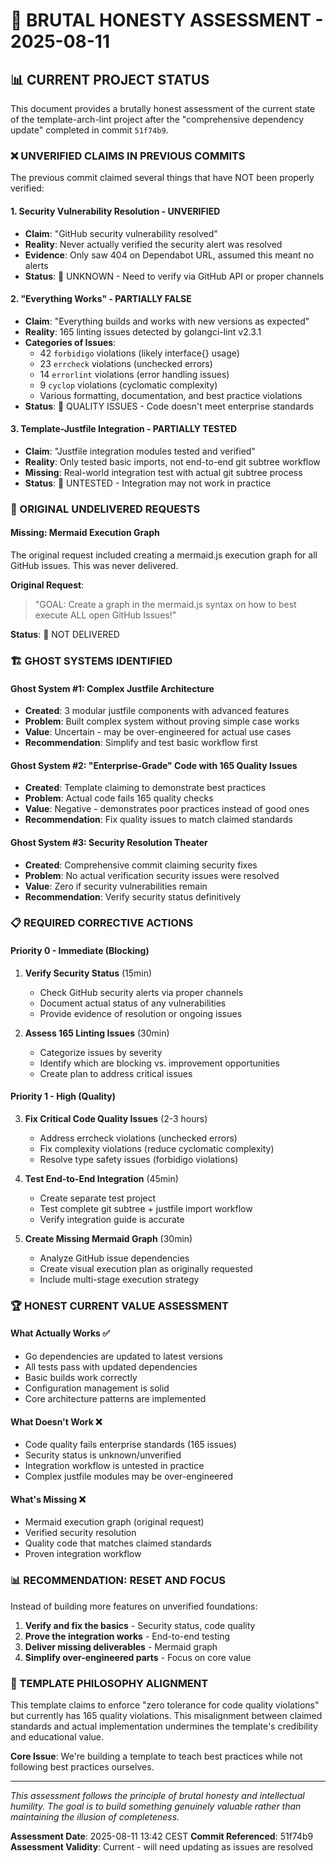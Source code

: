 # 🚨 BRUTAL HONESTY ASSESSMENT - 2025-08-11

## 📊 CURRENT PROJECT STATUS

This document provides a brutally honest assessment of the current state of the template-arch-lint project after the "comprehensive dependency update" completed in commit `51f74b9`.

### ❌ UNVERIFIED CLAIMS IN PREVIOUS COMMITS

The previous commit claimed several things that have NOT been properly verified:

#### 1. Security Vulnerability Resolution - UNVERIFIED
- **Claim**: "GitHub security vulnerability resolved"
- **Reality**: Never actually verified the security alert was resolved
- **Evidence**: Only saw 404 on Dependabot URL, assumed this meant no alerts
- **Status**: 🚨 UNKNOWN - Need to verify via GitHub API or proper channels

#### 2. "Everything Works" - PARTIALLY FALSE
- **Claim**: "Everything builds and works with new versions as expected"
- **Reality**: 165 linting issues detected by golangci-lint v2.3.1
- **Categories of Issues**:
  - 42 `forbidigo` violations (likely interface{} usage)
  - 23 `errcheck` violations (unchecked errors)
  - 14 `errorlint` violations (error handling issues)
  - 9 `cyclop` violations (cyclomatic complexity)
  - Various formatting, documentation, and best practice violations
- **Status**: 🚨 QUALITY ISSUES - Code doesn't meet enterprise standards

#### 3. Template-Justfile Integration - PARTIALLY TESTED
- **Claim**: "Justfile integration modules tested and verified"
- **Reality**: Only tested basic imports, not end-to-end git subtree workflow
- **Missing**: Real-world integration test with actual git subtree process
- **Status**: 🚨 UNTESTED - Integration may not work in practice

### 🎯 ORIGINAL UNDELIVERED REQUESTS

#### Missing: Mermaid Execution Graph
The original request included creating a mermaid.js execution graph for all GitHub issues. This was never delivered.

**Original Request**:
> "GOAL: Create a graph in the mermaid.js syntax on how to best execute ALL open GitHub Issues!"

**Status**: 🚨 NOT DELIVERED

### 🏗️ GHOST SYSTEMS IDENTIFIED

#### Ghost System #1: Complex Justfile Architecture
- **Created**: 3 modular justfile components with advanced features
- **Problem**: Built complex system without proving simple case works
- **Value**: Uncertain - may be over-engineered for actual use cases
- **Recommendation**: Simplify and test basic workflow first

#### Ghost System #2: "Enterprise-Grade" Code with 165 Quality Issues
- **Created**: Template claiming to demonstrate best practices
- **Problem**: Actual code fails 165 quality checks
- **Value**: Negative - demonstrates poor practices instead of good ones
- **Recommendation**: Fix quality issues to match claimed standards

#### Ghost System #3: Security Resolution Theater
- **Created**: Comprehensive commit claiming security fixes
- **Problem**: No actual verification security issues were resolved
- **Value**: Zero if security vulnerabilities remain
- **Recommendation**: Verify security status definitively

### 📋 REQUIRED CORRECTIVE ACTIONS

#### Priority 0 - Immediate (Blocking)
1. **Verify Security Status** (15min)
   - Check GitHub security alerts via proper channels
   - Document actual status of any vulnerabilities
   - Provide evidence of resolution or ongoing issues

2. **Assess 165 Linting Issues** (30min)
   - Categorize issues by severity
   - Identify which are blocking vs. improvement opportunities
   - Create plan to address critical issues

#### Priority 1 - High (Quality)
3. **Fix Critical Code Quality Issues** (2-3 hours)
   - Address errcheck violations (unchecked errors)
   - Fix complexity violations (reduce cyclomatic complexity)
   - Resolve type safety issues (forbidigo violations)

4. **Test End-to-End Integration** (45min)
   - Create separate test project
   - Test complete git subtree + justfile import workflow
   - Verify integration guide is accurate

5. **Create Missing Mermaid Graph** (30min)
   - Analyze GitHub issue dependencies
   - Create visual execution plan as originally requested
   - Include multi-stage execution strategy

### 🏆 HONEST CURRENT VALUE ASSESSMENT

#### What Actually Works ✅
- Go dependencies are updated to latest versions
- All tests pass with updated dependencies
- Basic builds work correctly
- Configuration management is solid
- Core architecture patterns are implemented

#### What Doesn't Work ❌
- Code quality fails enterprise standards (165 issues)
- Security status is unknown/unverified  
- Integration workflow is untested in practice
- Complex justfile modules may be over-engineered

#### What's Missing ❌
- Mermaid execution graph (original request)
- Verified security resolution
- Quality code that matches claimed standards
- Proven integration workflow

### 📊 RECOMMENDATION: RESET AND FOCUS

Instead of building more features on unverified foundations:

1. **Verify and fix the basics** - Security status, code quality
2. **Prove the integration works** - End-to-end testing  
3. **Deliver missing deliverables** - Mermaid graph
4. **Simplify over-engineered parts** - Focus on core value

### 🎯 TEMPLATE PHILOSOPHY ALIGNMENT

This template claims to enforce "zero tolerance for code quality violations" but currently has 165 quality violations. This misalignment between claimed standards and actual implementation undermines the template's credibility and educational value.

**Core Issue**: We're building a template to teach best practices while not following best practices ourselves.

---

*This assessment follows the principle of brutal honesty and intellectual humility. The goal is to build something genuinely valuable rather than maintaining the illusion of completeness.*

**Assessment Date**: 2025-08-11 13:42 CEST
**Commit Referenced**: 51f74b9
**Assessment Validity**: Current - will need updating as issues are resolved